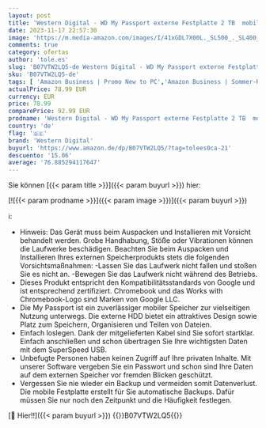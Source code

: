```yaml
---
layout: post
title: 'Western Digital - WD My Passport externe Festplatte 2 TB  mobiler Speicher  schlankes Design  herunterladbare Software  automatische Backups  Passwortschutz  Rot - auch kompatibel mit PC  Xbox und PS4'
date: 2023-11-17 22:57:30
image: 'https://m.media-amazon.com/images/I/41xGDL7X00L._SL500_._SL400_.jpg'
comments: true
category: ofertas
author: 'tole.es'
slug: 'B07VTW2LQ5-de Western Digital - WD My Passport externe Festplatte 2 TB...'
sku: 'B07VTW2LQ5-de'
tags: [ 'Amazon Business | Promo New to PC','Amazon Business | Sommer-Rabatt-Aktion','Arborist Merchandising Root','Computer & Zubehör','Computer & Zubehör: Produkte mit Umwelt-Label','Datenspeicher','Datenspeicher & Netzwerk','Externe Datenspeicher','Externe Festplatten','IT-Zubehör','Self Service','Special Features Stores','Stores','a4cbee59-f823-40fe-831a-7de64f655f6f_0','a4cbee59-f823-40fe-831a-7de64f655f6f_1301','e26659c6-d1cd-45cb-800b-2f9b432b8572_0','e26659c6-d1cd-45cb-800b-2f9b432b8572_1001','e26659c6-d1cd-45cb-800b-2f9b432b8572_1301','e26659c6-d1cd-45cb-800b-2f9b432b8572_7201','western digital','🇩🇪', ]
actualPrice: 78.99 EUR
currency: EUR
price: 78.99
comparePrice: 92.99 EUR
prodname: 'Western Digital - WD My Passport externe Festplatte 2 TB  mobiler Speicher  schlankes Design  herunterladbare Software  automatische Backups  Passwortschutz  Rot - auch kompatibel mit PC  Xbox und PS4'
country: 'de'
flag: '🇩🇪'
brand: 'Western Digital'
buyurl: 'https://www.amazon.de/dp/B07VTW2LQ5/?tag=tolees0ca-21'
descuento: '15.06'
average: '76.885294117647'
---
```


Sie können [{{< param title >}}]({{< param buyurl >}}) hier:

[![{{< param prodname >}}]({{< param image >}})]({{< param buyurl >}})

ℹ️:

- Hinweis: Das Gerät muss beim Auspacken und Installieren mit Vorsicht behandelt werden. Grobe Handhabung, Stöße oder Vibrationen können die Laufwerke beschädigen. Beachten Sie beim Auspacken und Installieren Ihres externen Speicherprodukts stets die folgenden Vorsichtsmaßnahmen: -Lassen Sie das Laufwerk nicht fallen und stoßen Sie es nicht an. -Bewegen Sie das Laufwerk nicht während des Betriebs.
- Dieses Produkt entspricht den Kompatibilitätsstandards von Google und ist entsprechend zertifiziert. Chromebook und das Works with Chromebook-Logo sind Marken von Google LLC.
- Die My Passport ist ein zuverlässiger mobiler Speicher zur vielseitigen Nutzung unterwegs. Die externe HDD bietet ein attraktives Design sowie Platz zum Speichern, Organisieren und Teilen von Dateien.
- Einfach loslegen. Dank der mitgelieferten Kabel sind Sie sofort startklar. Einfach anschließen und schon übertragen Sie Ihre wichtigsten Daten mit dem SuperSpeed USB.
- Unbefugte Personen haben keinen Zugriff auf Ihre privaten Inhalte. Mit unserer Software vergeben Sie ein Passwort und schon sind Ihre Daten auf dem externen Speicher vor fremden Blicken geschützt.
- Vergessen Sie nie wieder ein Backup und vermeiden somit Datenverlust. Die mobile Festplatte erstellt für Sie automatische Backups. Dafür müssen Sie nur noch den Zeitpunkt und die Häufigkeit festlegen.

[🛒 Hier!!]({{< param buyurl >}})
{{<world>}}B07VTW2LQ5{{</world>}}
